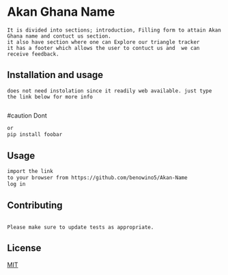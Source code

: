 # Akan Ghana Name
```This project combines diferrent aspects of a web creation.
It is divided into sections; introduction, Filling form to attain Akan Ghana name and contuct us section.
it also have section where one can Explore our triangle tracker
it has a footer which allows the user to contuct us and  we can receive feedback.
```


## Installation and usage
```does not need instolation since it readily web available. just type the link below for more info```
```but one can go to https://github.com/benowino5/Akan-Name git clone the you git fork then open in a web server to run
```
#caution
Dont
```bash
or
pip install foobar
```

## Usage

```html
import the link
to your browser from https://github.com/benowino5/Akan-Name
log in
```

## Contributing
```Pull requests are welcome. For major changes, please open an issue first to discuss what you would like to change.

Please make sure to update tests as appropriate.
```
## License
[MIT](https://choosealicense.com/licenses/mit/)